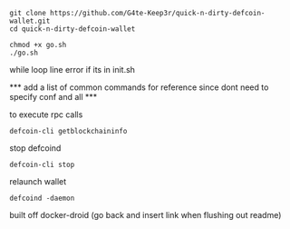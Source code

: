 ```
git clone https://github.com/G4te-Keep3r/quick-n-dirty-defcoin-wallet.git
cd quick-n-dirty-defcoin-wallet

chmod +x go.sh
./go.sh
```
while loop line error if its in init.sh


*** add a list of common commands for reference since dont need to specify conf and all ***

to execute rpc calls
```
defcoin-cli getblockchaininfo
```
stop defcoind
```
defcoin-cli stop
```
relaunch wallet
```
defcoind -daemon
```

built off docker-droid (go back and insert link when flushing out readme)